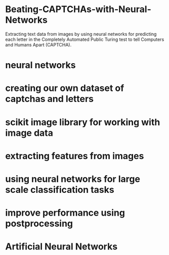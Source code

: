 # Beating-CAPTCHAs-with-Neural-Networks
Extracting text data from images by using neural networks for predicting each letter in the 
Completely Automated Public Turing test to tell Computers and Humans Apart (CAPTCHA).
# neural networks
# creating our own dataset of captchas and letters
# scikit image library for working with image data 
# extracting features from images
# using neural networks for large scale classification tasks
# improve performance using postprocessing
# Artificial Neural Networks
